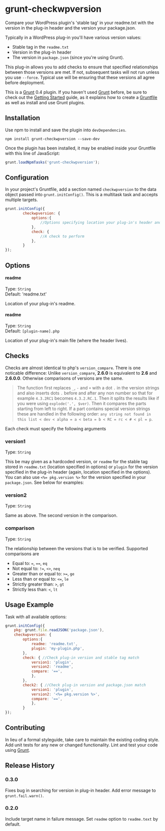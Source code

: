 # grunt-checkwpversion

Compare your WordPress plugin's 'stable tag' in your readme.txt with the version in the plug-in header and the version your package.json.

Typically in a WordPress plug-in you'll have various version values:
 - Stable tag in the `readme.txt`
 - Version in the plug-in header
 - The version in `package.json` (since you're using Grunt).

This plug-in allows you to add checks to ensure that specified relationships between those versions are met. If not, subsequent tasks will not run unless you use `--force`. Typical use will be ensuring that these versions all agree before deployment.

This is a [Grunt](http://gruntjs.com/) 0.4 plugin. If you haven't used [Grunt](http://gruntjs.com/) before, be sure to
check out the [Getting Started](http://gruntjs.com/getting-started) guide, as it explains how to create a
[Gruntfile](http://gruntjs.com/sample-gruntfile) as well as install and use Grunt plugins.

## Installation

Use npm to install and save the plugin into `devDependencies`.

```shell
npm install grunt-checkwpversion --save-dev
```

Once the plugin has been installed, it may be enabled inside your Gruntfile with this line of JavaScript:

```js
grunt.loadNpmTasks('grunt-checkwpversion');
```

## Configuration

In your project's Gruntfile, add a section named `checkwpversion` to the data object passed into `grunt.initConfig()`. This
is a multitask task and accepts multiple targets.

```js
grunt.initConfig({
		checkwpversion: {
			options:{
				//Options specifying location your plug-in's header and readme.txt
			},
			check: {
				//A check to perform
			},
		}
});
```


## Options

#### readme
Type: `String`  
Default: 'readme.txt'

Location of your plug-in's readme. 

#### readme
Type: `String`  
Default: `[plugin-name].php`

Location of your plug-in's main file (where the header lives). 


## Checks

Checks are almost identical to php's `version_compare`. There is one noticable difference: Unlike `version_compare`, **2.6.0** is equivalent to **2.6** and **2.6.0.0**. Otherwise comparisons of versions are the same.

> The function first replaces `_`, `-` and `+` with a dot `.` in the version strings and also inserts dots `.` before and after any non number so that for example `4.3.2RC1` becomes `4.3.2.RC.1`. Then it splits the results like if you were using `explode('.', $ver)`. Then it compares the parts starting from left to right. If a part contains special version strings these are handled in the following order: `any string not found in this list < dev < alpha = a < beta = b < RC = rc < # < pl = p`. 

Each check must specify the following arguments

### version1
Type: `String`  

This be may given as a hardcoded version, or `readme` for the stable tag stored in `readme.txt` (location specified in options) or `plugin` for the version specified in the plug-in header (again, location specified in the options). You can also use `<%= pkg.version %>` for the version specified in your `package.json`. See below for examples:

### version2
Type: `String`  

Same as above. The second version in the comparison.

### comparison
Type: `String`  

The relationship between the versions that is to be verified. Supported comparisons are 

 - Equal to: `=`, `==`, `eq`
 - Not equal to: `!=`, `<>`, `neq`
 - Greater than or equal to: `>=`, `ge`
 - Less than or equal to: `<=`, `le`
 - Strictly greater than: `>`, `gt`
 - Strictly less than: `<`, `lt`


## Usage Example

Task with all available options:

```js
grunt.initConfig({
	pkg: grunt.file.readJSON('package.json'),
	checkwpversion: {
		options:{
			readme: 'readme.txt',
			plugin: 'my-plugin.php',
		},
		check: { //Check plug-in version and stable tag match
			version1: 'plugin',
			version2: 'readme',
			compare: '==',
			},
		},
		check2: { //Check plug-in version and package.json match
			version1: 'plugin',
			version2: '<%= pkg.version %>',
			compare: '==',
			},
		}
});
```

## Contributing
In lieu of a formal styleguide, take care to maintain the existing coding style. Add unit tests for any new or changed functionality. Lint and test your code using [Grunt](http://gruntjs.com/).

## Release History

### 0.3.0
Fixes bug in searching for version in plug-in header. Add error message to `grunt.fail.warn()`.

### 0.2.0
Include target name in failure message. Set `readme` option to `readme.text` by default.

